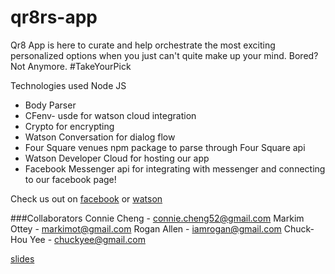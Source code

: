 # qr8rs-app

Qr8 App is here to curate and help orchestrate the most exciting personalized options when you just can't quite make up your mind. Bored? Not Anymore. #TakeYourPick

Technologies used
Node JS

* Body Parser
* CFenv- usde for watson cloud integration
* Crypto for encrypting 
* Watson Conversation for dialog flow
* Four Square venues npm package to parse through Four Square api
* Watson Developer Cloud for hosting our app
* Facebook Messenger api for integrating with messenger and connecting to our facebook page!

Check us out on [facebook](https://www.facebook.com/qr8app/?notif_t=page_fan&notif_id=1494716177336286) or [watson](https://qr8rs-application.mybluemix.net)

###Collaborators
 Connie Cheng - connie.cheng52@gmail.com
 Markim Ottey - markimot@gmail.com
 Rogan Allen - iamrogan@gmail.com
 Chuck-Hou Yee - chuckyee@gmail.com

[slides](https://docs.google.com/presentation/d/1bF0E6bHB6GQ7YAR-2ZUwGY6rnhLyCJWo8B2kQDgC27E/edit?usp=sharing)
